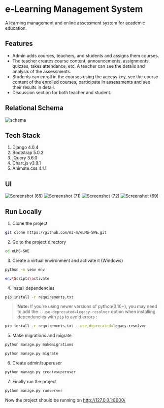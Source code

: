 # e-Learning Management System

A learning management and online assessment system for academic education.

## Features

- Admin adds courses, teachers, and students and assigns them courses.
- The teacher creates course content, announcements, assignments, quizzes, takes attendance, etc. A teacher can see the details and analysis of the assessments.
- Students can enroll in the courses using the access key, see the course content of the enrolled courses, participate in assessments and see their results in detail.
- Discussion section for both teacher and student.

## Relational Schema

![schema](https://user-images.githubusercontent.com/87283264/187967219-55bea00e-3151-488a-a4be-d2a95b9d8a5c.png)

## Tech Stack

1. Django 4.0.4
2. Bootstrap 5.0.2
3. jQuery 3.6.0
4. Chart.js v3.9.1
5. Animate.css 4.1.1

## UI

![Screenshot (65)](https://user-images.githubusercontent.com/87283264/194387627-47bc4506-5acb-46da-8ae0-70ea1e7e4eb8.png)
![Screenshot (71)](https://user-images.githubusercontent.com/87283264/194389301-da1f2cd5-11fd-469d-9137-380c4916e169.png)
![Screenshot (72)](https://user-images.githubusercontent.com/87283264/194389315-c59fbae1-b623-4ef7-bc5b-7cab6c1ae3a8.png)
![Screenshot (69)](https://user-images.githubusercontent.com/87283264/194387822-649bd890-cb57-47b5-b380-4e30499ae142.png)

## Run Locally

1. Clone the project

```bash
git clone https://github.com/nz-m/eLMS-SWE.git
```

2. Go to the project directory

```bash
cd eLMS-SWE
```

3. Create a virtual environment and activate it (Windows)

```bash
python -m venv env
```

```bash
env\Scripts\activate
```

4. Install dependencies

```bash
pip install -r requirements.txt
```

> **Note:** If you're using newer versions of python(3.10+), you may need to add the `--use-deprecated=legacy-resolver` option when installing dependencies with `pip` to avoid errors :

```bash
pip install -r requirements.txt --use-deprecated=legacy-resolver
```

5. Make migrations and migrate

```bash
python manage.py makemigrations
```

```bash
python manage.py migrate
```

6. Create admin/superuser

```bash
python manage.py createsuperuser
```

7. Finally run the project

```bash
python manage.py runserver
```

Now the project should be running on http://127.0.0.1:8000/


